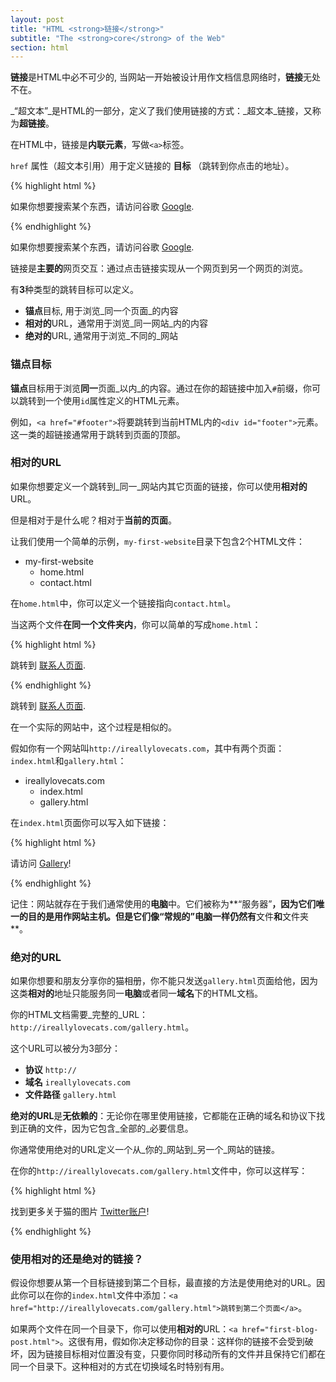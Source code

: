 ```yaml
---
layout: post
title: "HTML <strong>链接</strong>"
subtitle: "The <strong>core</strong> of the Web"
section: html
---
```


**链接**是HTML中必不可少的, 当网站一开始被设计用作文档信息网络时，**链接**无处不在。

_“超文本”_是HTML的一部分，定义了我们使用链接的方式：_超文本_链接，又称为**超链接**。

在HTML中，链接是**内联元素**，写做`<a>`标签。

`href` 属性（超文本引用）用于定义链接的 **目标** （跳转到你点击的地址）。

{% highlight html %}
<p>
  如果你想要搜索某个东西，请访问谷歌 <a href="http://www.google.com">Google</a>.
</p>
{% endhighlight %}

<div class="result">
  <p>
    如果你想要搜索某个东西，请访问谷歌 <a href="http://www.google.com">Google</a>.
  </p>
</div>

链接是**主要的**网页交互：通过点击链接实现从一个网页到另一个网页的浏览。

有**3**种类型的跳转目标可以定义。

* **锚点**目标, 用于浏览_同一个页面_的内容
* **相对的**URL，通常用于浏览_同一网站_内的内容
* **绝对的**URL, 通常用于浏览_不同的_网站

### 锚点目标

**锚点**目标用于浏览**同一**页面_以内_的内容。通过在你的超链接中加入`#`前缀，你可以跳转到一个使用`id`属性定义的HTML元素。

例如，`<a href="#footer">`将要跳转到当前HTML内的`<div id="footer">`元素。这一类的超链接通常用于跳转到页面的顶部。

### 相对的URL

如果你想要定义一个跳转到_同一_网站内其它页面的链接，你可以使用**相对的**URL。

但是相对于是什么呢？相对于**当前的页面**。

让我们使用一个简单的示例，`my-first-website`目录下包含2个HTML文件：

<ul class="files">
  <li>
    <i class="fa fa-folder-o"></i>
    my-first-website
    <ul>
      <li>
        <i class="fa fa-file-code-o"></i>
        home.html
      </li>
      <li>
        <i class="fa fa-file-code-o"></i>
        contact.html
      </li>
    </ul>
  </li>
</ul>

在`home.html`中，你可以定义一个链接指向`contact.html`。

当这两个文件**在同一个文件夹内**，你可以简单的写成`home.html`：

{% highlight html %}
<p>
  跳转到 <a href="contact.html">联系人页面</a>.
</p>
{% endhighlight %}

<div class="result">
  <p>
    跳转到 <a href="contact.html">联系人页面</a>.
  </p>
</div>

在一个实际的网站中，这个过程是相似的。

假如你有一个网站叫`http://ireallylovecats.com`，其中有两个页面：`index.html`和`gallery.html`：

<ul class="files">
  <li>
    <i class="fa fa-folder-o"></i>
    ireallylovecats.com
    <ul>
      <li>
        <i class="fa fa-file-code-o"></i>
        index.html
      </li>
      <li>
        <i class="fa fa-file-code-o"></i>
        gallery.html
      </li>
    </ul>
  </li>
</ul>

在`index.html`页面你可以写入如下链接：

{% highlight html %}
<p>
  请访问 <a href="gallery.html">Gallery</a>!
</p>
{% endhighlight %}

记住：网站就存在于我们通常使用的**电脑**中。它们被称为**“服务器”**，因为它们唯一的目的是用作网站主机。但是它们像“常规的”电脑一样仍然有**文件**和**文件夹**。

### 绝对的URL

如果你想要和朋友分享你的猫相册，你不能只发送`gallery.html`页面给他，因为这类**相对的**地址只能服务同一**电脑**或者同一**域名**下的HTML文档。

你的HTML文档需要_完整的_URL：`http://ireallylovecats.com/gallery.html`。

这个URL可以被分为3部分：

* **协议** `http://`
* **域名** `ireallylovecats.com`
* **文件路径** `gallery.html`

**绝对的URL**是**无依赖的**：无论你在哪里使用链接，它都能在正确的域名和协议下找到正确的文件，因为它包含_全部的_必要信息。

你通常使用绝对的URL定义一个从_你的_网站到_另一个_网站的链接。

在你的`http://ireallylovecats.com/gallery.html`文件中，你可以这样写：

{% highlight html %}
<p>
  找到更多关于猫的图片 <a href="https://twitter.com/ireallylovecats">Twitter账户</a>!
</p>
{% endhighlight %}

### 使用相对的还是绝对的链接？

假设你想要从第一个目标链接到第二个目标，最直接的方法是使用绝对的URL。因此你可以在你的`index.html`文件中添加：`<a href="http://ireallylovecats.com/gallery.html">跳转到第二个页面</a>`。

如果两个文件在同一个目录下，你可以使用**相对的**URL：`<a href="first-blog-post.html">`。这很有用，假如你决定移动你的目录：这样你的链接不会受到破坏，因为链接目标相对位置没有变，只要你同时移动所有的文件并且保持它们都在同一个目录下。这种相对的方式在切换域名时特别有用。
